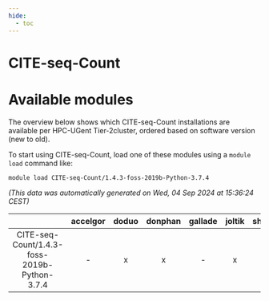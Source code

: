 ```yaml
---
hide:
  - toc
---
```


CITE-seq-Count
==============

# Available modules


The overview below shows which CITE-seq-Count installations are available per HPC-UGent Tier-2cluster, ordered based on software version (new to old).

To start using CITE-seq-Count, load one of these modules using a `module load` command like:

```shell
module load CITE-seq-Count/1.4.3-foss-2019b-Python-3.7.4
```

*(This data was automatically generated on Wed, 04 Sep 2024 at 15:36:24 CEST)*  

| |accelgor|doduo|donphan|gallade|joltik|shinx|skitty|
| :---: | :---: | :---: | :---: | :---: | :---: | :---: | :---: |
|CITE-seq-Count/1.4.3-foss-2019b-Python-3.7.4|-|x|x|-|x|-|x|
